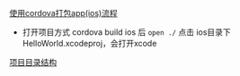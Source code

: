 
[使用cordova打包app(ios)流程](https://www.jianshu.com/p/80a69bbdbc8f)

* 打开项目方式
cordova build ios 后 `open ./` 点击 ios目录下HelloWorld.xcodeproj，会打开xcode 


[项目目录结构](http://cordova.axuer.com/docs/zh-cn/latest/reference/cordova-cli/index.html#directory-structure) 